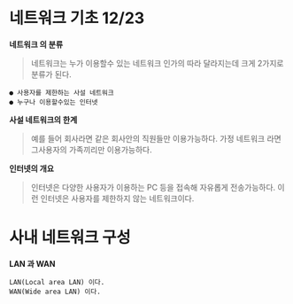 # 네트워크 기초 12/23
 **네트워크 의 분류**
> 네트워크는 누가 이용할수 있는 네트워크 인가의 따라 달라지는데 크게 2가지로 분류가 된다.
```
● 사용자를 제한하는 사설 네트워크
● 누구나 이용할수있는 인터넷
```
**사설 네트워크의 한계**
>예를 들어 회사라면 같은 회사안의 직원들만 이용가능하다. 가정 네트워크 라면 그사용자의 가족끼리만 이용가능하다.

**인터넷의 개요**
>인터넷은 다양한 사용자가 이용하는 PC 등을 접속해 자유롭게 전송가능하다. 이런 인터넷은 사용자를 제한하지 않는 네트워크이다.

# 사내 네트워크 구성
**LAN 과 WAN**
```
LAN(Local area LAN) 이다.
WAN(Wide area LAN) 이다.
```